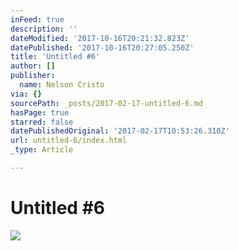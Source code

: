 ```yaml
---
inFeed: true
description: ''
dateModified: '2017-10-16T20:21:32.823Z'
datePublished: '2017-10-16T20:27:05.250Z'
title: 'Untitled #6'
author: []
publisher:
  name: Nelson Cristo
via: {}
sourcePath: _posts/2017-02-17-untitled-6.md
hasPage: true
starred: false
datePublishedOriginal: '2017-02-17T10:53:26.310Z'
url: untitled-6/index.html
_type: Article

---
```

# Untitled \#6
![](https://the-grid-user-content.s3-us-west-2.amazonaws.com/54a2ee26-e78c-481a-b4ab-0c55f7d708c7.jpg)